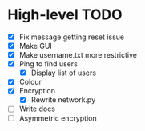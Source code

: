 # High-level TODO
- [x] Fix message getting reset issue
- [x] Make GUI
- [x] Make username.txt more restrictive
- [x] Ping to find users
  - [x] Display list of users
- [x] Colour
- [x] Encryption
  - [x] Rewrite network.py
- [ ] Write docs
- [ ] Asymmetric encryption